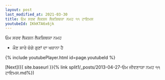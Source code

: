 ```yaml
---
layout: post
last_modified_at: 2021-03-30
title: ਓਮ ਸਰਵ ਲੈਕਸ਼ਨ ਲੈਕਸ਼ਿਥਯਾ ਨਮਹ ੧੧ ਟਾਇਮਸ
youtubeId: IKkKTA6x6jk
---
```

 
 
 ਓਮ ਸਰਵ ਲੈਕਸ਼ਨ ਲੈਕਸ਼ਿਥਯਾ ਨਮਹ  
 
 -  ਕੌਣ ਸਾਰੇ ਚੰਗੇ ਗੁਣਾਂ ਦਾ ਖਜ਼ਾਨਾ ਹੈ 
 
  
 
  
 
 
 
 
 
 


{% include youtubePlayer.html id=page.youtubeId %}
 
[Next]({{ site.baseurl }}{% link  split1/_posts/2013-04-27-ਓਮ ਜੀਵਣਾਯਾ ਨਮਹ ੧੧ ਟਾਇਮਸ.md%})
 
